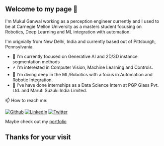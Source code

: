 ## Welcome to my page 👋

<p> I'm Mukul Ganwal working as a perception engineer currently and I used to be at Carnegie Mellon University as a masters student focusing on Robotics, Deep Learning and ML integration with automation. </p>

<p> I'm orignially from New Delhi, India and currently based out of Pittsburgh, Pennsylvania. </p>
<ul>
  <li> 🔭 I'm currently focused on Generative AI and 2D/3D instance segmentation methods </li>
  <li> ⚡ I'm interested in Computer Vision, Machine Learning and Controls. </li>
  <li> 🌱 I'm diving deep in the ML/Robotics with a focus in Automation and Robotic Integration. </li>
  <li> 🔭 I've have done internships as a Data Science Intern at PGP Glass Pvt. Ltd. and Maruti Suzuki India Limited.</li> 
</ul>

<p>  📫 How to reach me:  </p>
<p><a href="https://github.com/FanFeast" target="_blank"><img alt="Github" src="https://img.shields.io/badge/GitHub-%2312100E.svg?&style=for-the-badge&logo=Github&logoColor=white" /></a>  <a href="https://www.linkedin.com/in/mukul-ganwal/" target="_blank"><img alt="LinkedIn"src="https://img.shields.io/badge/linkedin-%230077B5.svg?&style=for-the-badge&logo=linkedin&logoColor=white"/></a> <a href="https://twitter.com/FanFeast_" target="_blank"><img alt="Twitter" src="https://img.shields.io/badge/twitter-%231DA1F2.svg?&style=for-the-badge&logo=twitter&logoColor=white" /></a>
</p
  
  
## Maybe check out my [portfolio](https://fanfeast.github.io/)
## Thanks for your visit
  
<!--
**AndreIIUX/AndreIIUX** is a ✨ _special_ ✨ repository because its `README.md` (this file) appears on your GitHub profile.

Here are some ideas to get you started:

- 🔭 I’m currently working on ...
- 🌱 I’m currently learning ...
- 👯 I’m looking to collaborate on ...
- 🤔 I’m looking for help with ...
- 💬 Ask me about ...
- 📫 How to reach me: ...
- 😄 Pronouns: ...
- ⚡ Fun fact: ...
  
- Cuando quiera agregar Twiter: <a href="" target="_blank"><img alt="Twitter" src="https://img.shields.io/badge/twitter-%231DA1F2.svg?&style=for-the-badge&logo=twitter&logoColor=white" /></a>
-->
